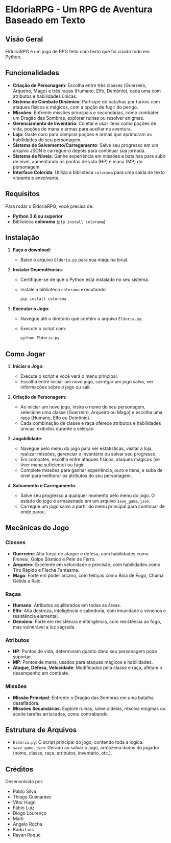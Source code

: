 # EldoriaRPG - Um RPG de Aventura Baseado em Texto

## Visão Geral

͏Eldori͏aRPG é um jogo de R͏P͏G f͏eito com tex͏to que foi cr͏iado todo em ͏Pytho͏n.

## Funcionalidades

- **Criação de Personagem**: Escolha entre três classes (Guerreiro, Arqueiro, Mago) e três raças (Humano, Elfo, Demônio), cada uma com atributos e habilidades únicas.
- **Sistema de Combate Dinâmico**: Participe de batalhas por turnos com ataques físicos e mágicos, com a opção de fugir do perigo.
- **Missões**: Enfrente missões principais e secundárias, como combater um Dragão das Sombras, explorar ruínas ou resolver enigmas.
- **Gerenciamento de Inventário**: Coletar e usar itens como poções de vida, poções de mana e armas para auxiliar na aventura.
- **Loja**: Gaste ouro para comprar poções e armas que aprimoram as habilidades do seu personagem.
- **Sistema de Salvamento/Carregamento**: Salve seu progresso em um arquivo JSON e carregue-o depois para continuar sua jornada.
- **Sistema de Níveis**: Ganhe experiência em missões e batalhas para subir de nível, aumentando os pontos de vida (HP) e mana (MP) do personagem.
- **Interface Colorida**: Utiliza a biblioteca `colorama` para uma saída de texto vibrante e envolvente.

## Requisitos

Para rodar o EldoriaRPG, você precisa de:

- **Python 3.6 ou superior**
- Biblioteca **colorama** (`pip install colorama`)

## Instalação

1. **Faça o download**:

   - Baixe o arquivo `Eldoria.py` para sua máquina local.

2. **Instalar Dependências**:

   - Certifique-se de que o Python está instalado no seu sistema.
   - Instale a biblioteca `colorama` executando:

     ```bash
     pip install colorama
     ```

3. **Executar o Jogo**:

   - Navegue até o diretório que contém o arquivo `Eldoria.py`.
   - Execute o script com:

     ```bash
     python Eldoria.py
     ```

## Como Jogar

1. **Iniciar o Jogo**:

   - Execute o script e você verá o menu principal.
   - Escolha entre iniciar um novo jogo, carregar um jogo salvo, ver informações sobre o jogo ou sair.

2. **Criação de Personagem**:

   - Ao iniciar um novo jogo, insira o nome do seu personagem, selecione uma classe (Guerreiro, Arqueiro ou Mago) e escolha uma raça (Humano, Elfo ou Demônio).
   - Cada combinação de classe e raça oferece atributos e habilidades únicas, exibidos durante a seleção.

3. **Jogabilidade**:

   - Navegue pelo menu do jogo para ver estatísticas, visitar a loja, realizar missões, gerenciar o inventário ou salvar seu progresso.
   - Em combates, escolha entre ataques físicos, ataques mágicos (se tiver mana suficiente) ou fugir.
   - Complete missões para ganhar experiência, ouro e itens, e suba de nível para melhorar os atributos do seu personagem.

4. **Salvamento e Carregamento**:

   - Salve seu progresso a qualquer momento pelo menu do jogo. O estado do jogo é armazenado em um arquivo `save_game.json`.
   - Carregue um jogo salvo a partir do menu principal para continuar de onde parou.

## Mecânicas do Jogo

### Classes

- **Guerreiro**: Alta força de ataque e defesa, com habilidades como Frenesi, Golpe Sísmico e Pele de Ferro.
- **Arqueiro**: Excelente em velocidade e precisão, com habilidades como Tiro Rápido e Flecha Fantasma.
- **Mago**: Forte em poder arcano, com feitiços como Bola de Fogo, Chama Gélida e Raio.

### Raças

- **Humano**: Atributos equilibrados em todas as áreas.
- **Elfo**: Alta destreza, inteligência e sabedoria, com imunidade a venenos e resistência elemental.
- **Demônio**: Forte em resistência e inteligência, com resistência ao fogo, mas vulnerável a luz sagrada.

### Atributos

- **HP**: Pontos de vida, determinam quanto dano seu personagem pode suportar.
- **MP**: Pontos de mana, usados para ataques mágicos e habilidades.
- **Ataque, Defesa, Velocidade**: Modificados pela classe e raça, afetam o desempenho em combate.

### Missões

- **Missão Principal**: Enfrente o Dragão das Sombras em uma batalha desafiadora.
- **Missões Secundárias**: Explore ruínas, salve aldeias, resolva enigmas ou aceite tarefas arriscadas, como contrabando.

## Estrutura de Arquivos

- `Eldoria.py`: O script principal do jogo, contendo toda a lógica.
- `save_game.json`: Gerado ao salvar o jogo, armazena dados do jogador (nome, classe, raça, atributos, inventário, etc.).

## Créditos

Desenvolvido por:

- Pablo Silva
- Thiago Guimarães
- Vitor Hugo
- Fábio Luiz
- Diogo Lourenço
- Marli
- Angelo Rocha
- Kadu Luis
- Rayan Roque
